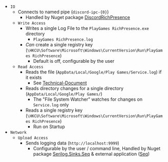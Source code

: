 ﻿- `IO`
    - Connects to named pipe (`discord-ipc-{0}`)
        - Handled by Nuget package [DiscordRichPresence](https://www.nuget.org/packages/DiscordRichPresence)
    - `Write Access`
        - Writes a single Log File to the `PlayGames RichPresence.exe` directory
            - `PlayGames RichPresence.log`
        - _Can_ create a single registry key (`\HKCU\Software\Microsoft\Windows\CurrentVersion\Run\PlayGames RichPresence`)
            - Default is off, configurable by the user
    - `Read Access`
        - Reads the file (`AppData/Local/Google/Play Games/Service.log`) if it exists
            - See [Technical-Document](technical-1.md)
        - Reads directory changes for a single directory (`AppData/Local/Google/Play Games/`)
            - The "File System Watcher" watches for changes on `Service.log` only
        - Reads a single registry key (`\HKCU\Software\Microsoft\Windows\CurrentVersion\Run\PlayGames RichPresence`)
            - Run on Startup
- `Network`
    - `Upload Access`
        - Sends logging data (`http://localhost:9999`)
            - Configurable by the user / command line, Handled by Nuget package [Serilog.Sinks.Seq](https://www.nuget.org/packages/Serilog.Sinks.Seq) & external application ([Seq](https://datalust.co/seq))
